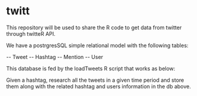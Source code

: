 # twitt

This repository will be used to share the R code to get data from twitter through twitteR API.

We have a postrgresSQL simple relational model with the following tables:

-- Tweet
-- Hashtag
-- Mention
-- User

This database is fed by the loadTweets R script that works as below:

Given a hashtag, research all the tweets in a given time period and store them along with the related hashtag and users information in the db above.
